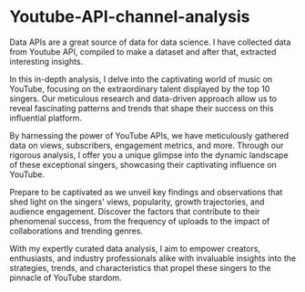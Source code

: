 # Youtube-API-channel-analysis
Data APIs are a great source of data for data science. I have collected data from Youtube API, compiled to make a dataset and after that, extracted interesting insights.

In this in-depth analysis, I delve into the captivating world of music on YouTube, focusing on the extraordinary talent displayed by the top 10 singers. Our meticulous research and data-driven approach allow us to reveal fascinating patterns and trends that shape their success on this influential platform.

By harnessing the power of YouTube APIs, we have meticulously gathered data on views, subscribers, engagement metrics, and more. Through our rigorous analysis, I offer you a unique glimpse into the dynamic landscape of these exceptional singers, showcasing their captivating influence on YouTube.

Prepare to be captivated as we unveil key findings and observations that shed light on the singers' views, popularity, growth trajectories, and audience engagement. Discover the factors that contribute to their phenomenal success, from the frequency of uploads to the impact of collaborations and trending genres.

With my expertly curated data analysis, I aim to empower creators, enthusiasts, and industry professionals alike with invaluable insights into the strategies, trends, and characteristics that propel these singers to the pinnacle of YouTube stardom. 

